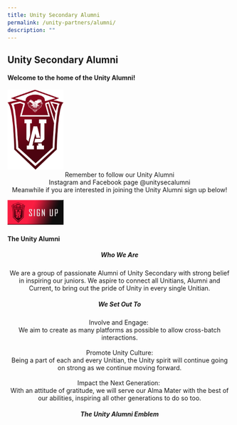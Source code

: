 ```yaml
---
title: Unity Secondary Alumni
permalink: /unity-partners/alumni/
description: ""
---
```

## Unity Secondary Alumni

#### Welcome to the home of the Unity Alumni!

<img src="/images/UnityLogo(G).png" style="width:25%">

<center>Remember to follow our Unity Alumni<br>Instagram and Facebook page @unitysecalumni</center>

<center>Meanwhile if you are interested in joining the Unity Alumni sign up below!</center>

<p><a href="https://docs.google.com/forms/d/e/1FAIpQLScAEfmqxa0UDANjQMEfDS2MXga-aqam7HJxmTdxBMx7W-qzNg/viewform">
<img style="width:25%" src="/images/SignupButton.png">
</a></p>

#### The Unity Alumni

##### <center>Who We Are</center>

<center>We are a group of passionate Alumni of Unity Secondary with strong belief in inspiring our juniors. We aspire to connect all Unitians, Alumni and Current, to bring out the pride of Unity in every single Unitian.</center>

##### <center>We Set Out To</center>

<center>Involve and Engage: <br>We aim to create as many platforms as possible to allow cross-batch interactions.<br><br>
Promote Unity Culture:<br>Being a part of each and every Unitian, the Unity spirit will continue going on strong as we continue moving forward.<br><br>
Impact the Next Generation: <br>With an attitude of gratitude, we will serve our Alma Mater with the best of our abilities, inspiring all other generations to do so too.</center>

##### <center>The Unity Alumni Emblem</center>